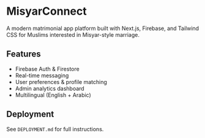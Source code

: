 # MisyarConnect

A modern matrimonial app platform built with Next.js, Firebase, and Tailwind CSS for Muslims interested in Misyar-style marriage.

## Features

- Firebase Auth & Firestore
- Real-time messaging
- User preferences & profile matching
- Admin analytics dashboard
- Multilingual (English + Arabic)

## Deployment

See `DEPLOYMENT.md` for full instructions.